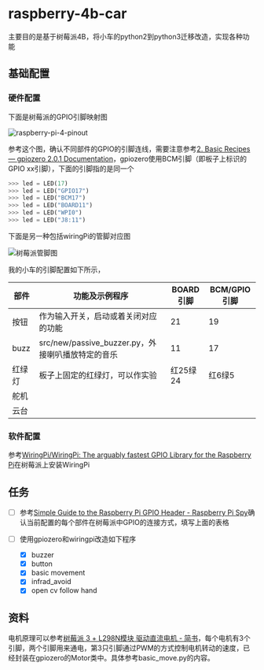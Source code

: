 # raspberry-4b-car

主要目的是基于树莓派4B，将小车的python2到python3迁移改造，实现各种功能

## 基础配置

### 硬件配置

下面是树莓派的GPIO引脚映射图

![raspberry-pi-4-pinout](https://github.com/user-attachments/assets/798aad4b-a748-4baa-9bdb-842ec755adac)


参考这个图，确认不同部件的GPIO的引脚连线，需要注意参考[2. Basic Recipes — gpiozero 2.0.1 Documentation](https://gpiozero.readthedocs.io/en/latest/recipes.html#pin-numbering)，gpiozero使用BCM引脚（即板子上标识的GPIO xx引脚），下面的引脚指的是同一个

```python
>>> led = LED(17)
>>> led = LED("GPIO17")
>>> led = LED("BCM17")
>>> led = LED("BOARD11")
>>> led = LED("WPI0")
>>> led = LED("J8:11")
```

下面是另一种包括wiringPi的管脚对应图

![树莓派管脚图](https://github.com/user-attachments/assets/baf6d3ca-05da-4887-8e2b-a3664e56e960)


我的小车的引脚配置如下所示，

| 部件   | 功能及示例程序                                    | BOARD引脚 | BCM/GPIO引脚 |
| ------ | ------------------------------------------------- | --------- | ------------ |
| 按钮   | 作为输入开关，启动或着关闭对应的功能              | 21        | 19           |
| buzz   | src/new/passive_buzzer.py，外接喇叭播放特定的音乐 | 11        | 17           |
| 红绿灯 | 板子上固定的红绿灯，可以作实验                    | 红25绿24  | 红6绿5       |
| 舵机   |                                                   |           |              |
| 云台   |                                                   |           |              |

### 软件配置

参考[WiringPi/WiringPi: The arguably fastest GPIO Library for the Raspberry Pi](https://github.com/WiringPi/WiringPi)在树莓派上安装WiringPi

## 任务

- [ ] 参考[Simple Guide to the Raspberry Pi GPIO Header - Raspberry Pi Spy](https://www.raspberrypi-spy.co.uk/2012/06/simple-guide-to-the-rpi-gpio-header-and-pins/)确认当前配置的每个部件在树莓派中GPIO的连接方式，填写上面的表格
- [ ] 使用gpiozero和wiringpi改造如下程序

  - [X] buzzer
  - [X] button
  - [X] basic movement
  - [X] infrad_avoid
  - [X] open cv follow hand

## 资料

电机原理可以参考[树莓派 3 + L298N模块 驱动直流电机 - 简书](https://www.jianshu.com/p/775b4fb2c98d)，每个电机有3个引脚，两个引脚用来通电，第3只引脚通过PWM的方式控制电机转动的速度，已经封装在gpiozero的Motor类中。具体参考basic_move.py的内容。
